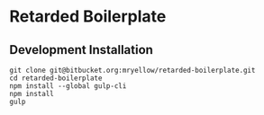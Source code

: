 # Retarded Boilerplate


## Development Installation

```
git clone git@bitbucket.org:mryellow/retarded-boilerplate.git
cd retarded-boilerplate
npm install --global gulp-cli
npm install
gulp
```
